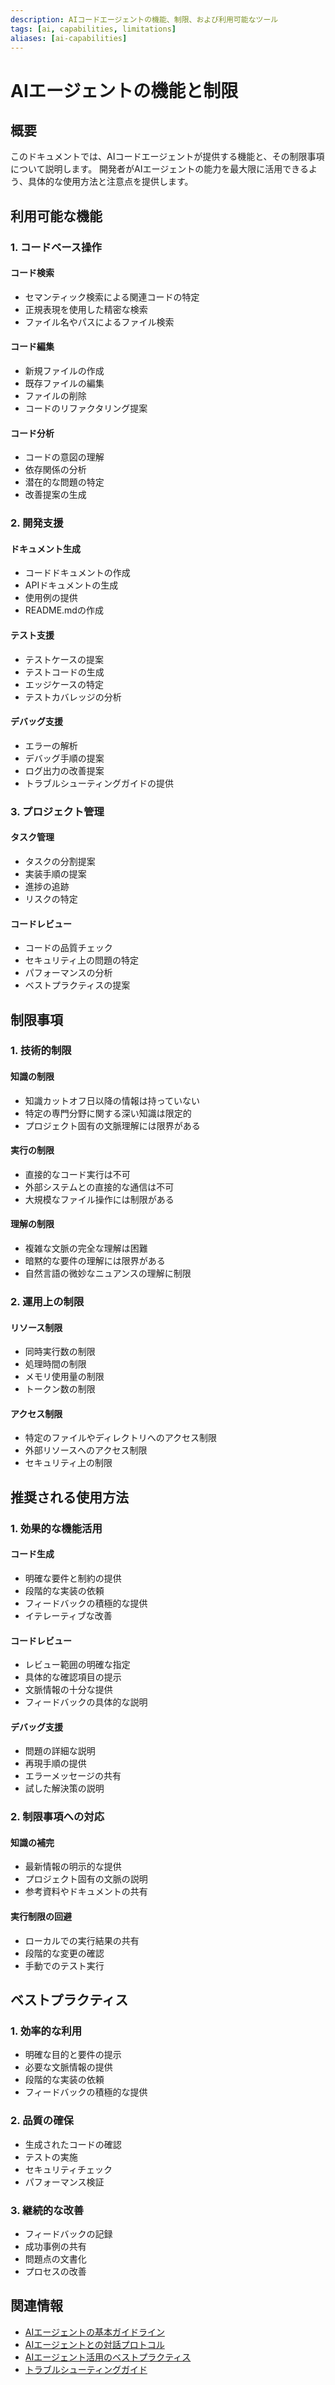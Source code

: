 ```yaml
---
description: AIコードエージェントの機能、制限、および利用可能なツール
tags: [ai, capabilities, limitations]
aliases: [ai-capabilities]
---
```


# AIエージェントの機能と制限

## 概要

このドキュメントでは、AIコードエージェントが提供する機能と、その制限事項について説明します。
開発者がAIエージェントの能力を最大限に活用できるよう、具体的な使用方法と注意点を提供します。

## 利用可能な機能

### 1. コードベース操作

#### コード検索
- セマンティック検索による関連コードの特定
- 正規表現を使用した精密な検索
- ファイル名やパスによるファイル検索

#### コード編集
- 新規ファイルの作成
- 既存ファイルの編集
- ファイルの削除
- コードのリファクタリング提案

#### コード分析
- コードの意図の理解
- 依存関係の分析
- 潜在的な問題の特定
- 改善提案の生成

### 2. 開発支援

#### ドキュメント生成
- コードドキュメントの作成
- APIドキュメントの生成
- 使用例の提供
- README.mdの作成

#### テスト支援
- テストケースの提案
- テストコードの生成
- エッジケースの特定
- テストカバレッジの分析

#### デバッグ支援
- エラーの解析
- デバッグ手順の提案
- ログ出力の改善提案
- トラブルシューティングガイドの提供

### 3. プロジェクト管理

#### タスク管理
- タスクの分割提案
- 実装手順の提案
- 進捗の追跡
- リスクの特定

#### コードレビュー
- コードの品質チェック
- セキュリティ上の問題の特定
- パフォーマンスの分析
- ベストプラクティスの提案

## 制限事項

### 1. 技術的制限

#### 知識の制限
- 知識カットオフ日以降の情報は持っていない
- 特定の専門分野に関する深い知識は限定的
- プロジェクト固有の文脈理解には限界がある

#### 実行の制限
- 直接的なコード実行は不可
- 外部システムとの直接的な通信は不可
- 大規模なファイル操作には制限がある

#### 理解の制限
- 複雑な文脈の完全な理解は困難
- 暗黙的な要件の理解には限界がある
- 自然言語の微妙なニュアンスの理解に制限

### 2. 運用上の制限

#### リソース制限
- 同時実行数の制限
- 処理時間の制限
- メモリ使用量の制限
- トークン数の制限

#### アクセス制限
- 特定のファイルやディレクトリへのアクセス制限
- 外部リソースへのアクセス制限
- セキュリティ上の制限

## 推奨される使用方法

### 1. 効果的な機能活用

#### コード生成
- 明確な要件と制約の提供
- 段階的な実装の依頼
- フィードバックの積極的な提供
- イテレーティブな改善

#### コードレビュー
- レビュー範囲の明確な指定
- 具体的な確認項目の提示
- 文脈情報の十分な提供
- フィードバックの具体的な説明

#### デバッグ支援
- 問題の詳細な説明
- 再現手順の提供
- エラーメッセージの共有
- 試した解決策の説明

### 2. 制限事項への対応

#### 知識の補完
- 最新情報の明示的な提供
- プロジェクト固有の文脈の説明
- 参考資料やドキュメントの共有

#### 実行制限の回避
- ローカルでの実行結果の共有
- 段階的な変更の確認
- 手動でのテスト実行

## ベストプラクティス

### 1. 効率的な利用

- 明確な目的と要件の提示
- 必要な文脈情報の提供
- 段階的な実装の依頼
- フィードバックの積極的な提供

### 2. 品質の確保

- 生成されたコードの確認
- テストの実施
- セキュリティチェック
- パフォーマンス検証

### 3. 継続的な改善

- フィードバックの記録
- 成功事例の共有
- 問題点の文書化
- プロセスの改善

## 関連情報

- [AIエージェントの基本ガイドライン](guidelines.md)
- [AIエージェントとの対話プロトコル](interaction.md)
- [AIエージェント活用のベストプラクティス](best-practices.md)
- [トラブルシューティングガイド](troubleshooting.md) 